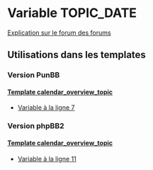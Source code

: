 # Variable TOPIC_DATE
[Explication sur le forum des forums](http://forum.forumactif.com/t294113-listing-des-variables#TOPIC_DATE)
## Utilisations dans les templates
### Version PunBB
#### [Template calendar_overview_topic](punbb/calendar_overview_topic.md)
* [Variable à la ligne 7](../punbb/calendar_overview_topic.tpl#L7)
### Version phpBB2
#### [Template calendar_overview_topic](subsilver/calendar_overview_topic.md)
* [Variable à la ligne 11](../subsilver/calendar_overview_topic.tpl#L11)